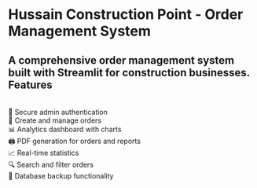 <h1> Hussain Construction Point - Order Management System </h1>
 <h2> A comprehensive order management system built with Streamlit for construction businesses.
Features </h2>
<br/>
🔐 Secure admin authentication <br/>
📝 Create and manage orders <br/>
📊 Analytics dashboard with charts <br/>
🖨️ PDF generation for orders and reports <br/>
📈 Real-time statistics <br/>
🔍 Search and filter orders <br/>
💾 Database backup functionality <br/>